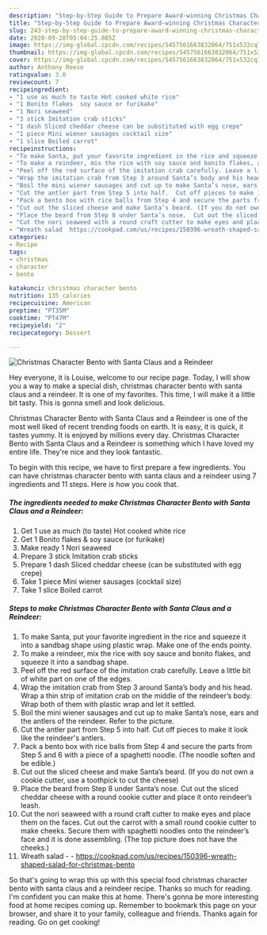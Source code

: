 ```yaml
---
description: "Step-by-Step Guide to Prepare Award-winning Christmas Character Bento with Santa Claus and a Reindeer"
title: "Step-by-Step Guide to Prepare Award-winning Christmas Character Bento with Santa Claus and a Reindeer"
slug: 243-step-by-step-guide-to-prepare-award-winning-christmas-character-bento-with-santa-claus-and-a-reindeer
date: 2020-09-28T05:04:25.885Z
image: https://img-global.cpcdn.com/recipes/5457561663832064/751x532cq70/christmas-character-bento-with-santa-claus-and-a-reindeer-recipe-main-photo.jpg
thumbnail: https://img-global.cpcdn.com/recipes/5457561663832064/751x532cq70/christmas-character-bento-with-santa-claus-and-a-reindeer-recipe-main-photo.jpg
cover: https://img-global.cpcdn.com/recipes/5457561663832064/751x532cq70/christmas-character-bento-with-santa-claus-and-a-reindeer-recipe-main-photo.jpg
author: Anthony Reese
ratingvalue: 3.8
reviewcount: 7
recipeingredient:
- "1 use as much to taste Hot cooked white rice"
- "1 Bonito flakes  soy sauce or furikake"
- "1 Nori seaweed"
- "3 stick Imitation crab sticks"
- "1 dash Sliced cheddar cheese can be substituted with egg crepe"
- "1 piece Mini wiener sausages cocktail size"
- "1 slice Boiled carrot"
recipeinstructions:
- "To make Santa, put your favorite ingredient in the rice and squeeze it into a sandbag shape using plastic wrap. Make one of the ends pointy."
- "To make a reindeer, mix the rice with soy sauce and bonito flakes, and squeeze it into a sandbag shape."
- "Peel off the red surface of the imitation crab carefully. Leave a little bit of white part on one of the edges."
- "Wrap the imitation crab from Step 3 around Santa’s body and his head.  Wrap a thin strip of imitation crab on the middle of the reindeer’s body.   Wrap both of them with plastic wrap and let it settled."
- "Boil the mini wiener sausages and cut up to make Santa’s nose, ears and the antlers of the reindeer. Refer to the picture."
- "Cut the antler part from Step 5 into half.  Cut off pieces to make it look like the reindeer&#39;s antlers."
- "Pack a bento box with rice balls from Step 4 and secure the parts from Step 5 and 6 with a piece of a spaghetti noodle. (The noodle soften and be edible.)"
- "Cut out the sliced cheese and make Santa’s beard. (If you do not own a cookie cutter, use a toothpick to cut the cheese)"
- "Place the beard from Step 8 under Santa’s nose.  Cut out the sliced cheddar cheese with a round cookie cutter and place it onto reindeer’s leash."
- "Cut the nori seaweed with a round craft cutter to make eyes and place them on the faces.  Cut out the carrot with a small round cookie cutter to make cheeks.  Secure them with spaghetti noodles onto the reindeer’s face and it is done assembling. (The top picture does not have the cheeks.)"
- "Wreath salad  https://cookpad.com/us/recipes/150396-wreath-shaped-salad-for-christmas-bento"
categories:
- Recipe
tags:
- christmas
- character
- bento

katakunci: christmas character bento 
nutrition: 135 calories
recipecuisine: American
preptime: "PT35M"
cooktime: "PT47M"
recipeyield: "2"
recipecategory: Dessert

---
```



![Christmas Character Bento with Santa Claus and a Reindeer](https://img-global.cpcdn.com/recipes/5457561663832064/751x532cq70/christmas-character-bento-with-santa-claus-and-a-reindeer-recipe-main-photo.jpg)

Hey everyone, it is Louise, welcome to our recipe page. Today, I will show you a way to make a special dish, christmas character bento with santa claus and a reindeer. It is one of my favorites. This time, I will make it a little bit tasty. This is gonna smell and look delicious.

Christmas Character Bento with Santa Claus and a Reindeer is one of the most well liked of recent trending foods on earth. It is easy, it is quick, it tastes yummy. It is enjoyed by millions every day. Christmas Character Bento with Santa Claus and a Reindeer is something which I have loved my entire life. They're nice and they look fantastic.




To begin with this recipe, we have to first prepare a few ingredients. You can have christmas character bento with santa claus and a reindeer using 7 ingredients and 11 steps. Here is how you cook that.

<!--inarticleads1-->

##### The ingredients needed to make Christmas Character Bento with Santa Claus and a Reindeer:

1. Get 1 use as much (to taste) Hot cooked white rice
1. Get 1 Bonito flakes &amp; soy sauce (or furikake)
1. Make ready 1 Nori seaweed
1. Prepare 3 stick Imitation crab sticks
1. Prepare 1 dash Sliced cheddar cheese (can be substituted with egg crepe)
1. Take 1 piece Mini wiener sausages (cocktail size)
1. Take 1 slice Boiled carrot




<!--inarticleads2-->

##### Steps to make Christmas Character Bento with Santa Claus and a Reindeer:

1. To make Santa, put your favorite ingredient in the rice and squeeze it into a sandbag shape using plastic wrap. Make one of the ends pointy.
1. To make a reindeer, mix the rice with soy sauce and bonito flakes, and squeeze it into a sandbag shape.
1. Peel off the red surface of the imitation crab carefully. Leave a little bit of white part on one of the edges.
1. Wrap the imitation crab from Step 3 around Santa’s body and his head.  Wrap a thin strip of imitation crab on the middle of the reindeer’s body.   Wrap both of them with plastic wrap and let it settled.
1. Boil the mini wiener sausages and cut up to make Santa’s nose, ears and the antlers of the reindeer. Refer to the picture.
1. Cut the antler part from Step 5 into half.  Cut off pieces to make it look like the reindeer&#39;s antlers.
1. Pack a bento box with rice balls from Step 4 and secure the parts from Step 5 and 6 with a piece of a spaghetti noodle. (The noodle soften and be edible.)
1. Cut out the sliced cheese and make Santa’s beard. (If you do not own a cookie cutter, use a toothpick to cut the cheese)
1. Place the beard from Step 8 under Santa’s nose.  Cut out the sliced cheddar cheese with a round cookie cutter and place it onto reindeer’s leash.
1. Cut the nori seaweed with a round craft cutter to make eyes and place them on the faces.  Cut out the carrot with a small round cookie cutter to make cheeks.  Secure them with spaghetti noodles onto the reindeer’s face and it is done assembling. (The top picture does not have the cheeks.)
1. Wreath salad -  - https://cookpad.com/us/recipes/150396-wreath-shaped-salad-for-christmas-bento




So that's going to wrap this up with this special food christmas character bento with santa claus and a reindeer recipe. Thanks so much for reading. I'm confident you can make this at home. There's gonna be more interesting food at home recipes coming up. Remember to bookmark this page on your browser, and share it to your family, colleague and friends. Thanks again for reading. Go on get cooking!
